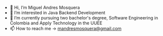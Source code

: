 - 👋 Hi, I’m Miguel Andres Mosquera
- 👀 I’m interested in Java Backend Development
- 🌱 I’m currently pursuing two bachelor's degree, Software Engineering in Colombia and Apply Technology in the UUEE
- 📫 How to reach me -> mandresmosquera@gmail.com

<!---
miguemm/miguemm is a ✨ special ✨ repository because its `README.md` (this file) appears on your GitHub profile.
You can click the Preview link to take a look at your changes.
--->
